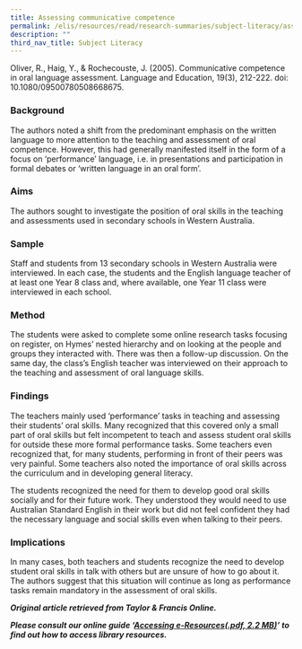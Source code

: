 ```yaml
---
title: Assessing communicative competence
permalink: /elis/resources/read/research-summaries/subject-literacy/assessing-communicative-competence/
description: ""
third_nav_title: Subject Literacy
---
```

Oliver, R., Haig, Y., & Rochecouste, J. (2005). Communicative competence in oral language assessment. Language and Education, 19(3), 212-222. doi: 10.1080/09500780508668675.

### Background

The authors noted a shift from the predominant emphasis on the written language to more attention to the teaching and assessment of oral competence. However, this had generally manifested itself in the form of a focus on ‘performance’ language, i.e. in presentations and participation in formal debates or ‘written language in an oral form’.

### Aims

The authors sought to investigate the position of oral skills in the teaching and assessments used in secondary schools in Western Australia.

### Sample

Staff and students from 13 secondary schools in Western Australia were interviewed. In each case, the students and the English language teacher of at least one Year 8 class and, where available, one Year 11 class were interviewed in each school.

### Method

The students were asked to complete some online research tasks focusing on register, on Hymes’ nested hierarchy and on looking at the people and groups they interacted with. There was then a follow-up discussion. On the same day, the class’s English teacher was interviewed on their approach to the teaching and assessment of oral language skills.

### Findings

The teachers mainly used ‘performance’ tasks in teaching and assessing their students’ oral skills. Many recognized that this covered only a small part of oral skills but felt incompetent to teach and assess student oral skills for outside these more formal performance tasks. Some teachers even recognized that, for many students, performing in front of their peers was very painful. Some teachers also noted the importance of oral skills across the curriculum and in developing general literacy.

The students recognized the need for them to develop good oral skills socially and for their future work. They understood they would need to use Australian Standard English in their work but did not feel confident they had the necessary language and social skills even when talking to their peers.

### Implications

In many cases, both teachers and students recognize the need to develop student oral skills in talk with others but are unsure of how to go about it. The authors suggest that this situation will continue as long as performance tasks remain mandatory in the assessment of oral skills.

_**Original article retrieved from Taylor & Francis Online.**_  

**_Please consult our online guide ‘[Accessing e-Resources(.pdf, 2.2 MB)](https://academyofsingaporeteachers-moe-edu-sg-admin.cwp.sg/elis/resources/read/research-summaries/subject-literacy/18e45074-6b1b-4ac7-811f-1a8da16c4f81 "Accessing e-Resources")’ to find out how to access library resources._**